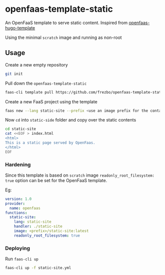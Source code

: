 # openfaas-template-static

An OpenFaaS template to serve static content. Inspired from [openfaas-hugo-template](https://github.com/matipan/openfaas-hugo-template)

Using the minimal `scratch` image and running as non-root

## Usage

Create a new empty repository

```bash
git init
```

Pull down the `openfaas-template-static`

```bash
faas-cli template pull https://github.com/frezbo/openfaas-template-static
```

Create a new FaaS project using the template

```bash
faas new --lang static-site --prefix <use an image prefix for the container image> static-site
```

Now `cd` into `static-side` folder and copy over the static contents

```bash
cd static-site
cat <<EOF > index.html
<html>
This is a static page served by OpenFaas.
</html>
EOF
```

### Hardening

Since this template is based on `scratch` image `readonly_root_filesystem: true` option can be set for the OpenFaaS template.

Eg:

```yaml
version: 1.0
provider:
  name: openfaas
functions:
  static-site:
    lang: static-site
    handler: ./static-site
    image: <prefix>/static-site:latest
    readonly_root_filesystem: true
```

### Deploying

Run `faas-cli up`

```bash
faas-cli up -f static-site.yml
```
